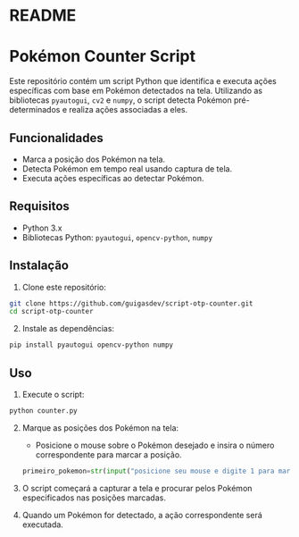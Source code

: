 # README

# Pokémon Counter Script

Este repositório contém um script Python que identifica e executa ações específicas com base em Pokémon detectados na tela. Utilizando as bibliotecas `pyautogui`, `cv2` e `numpy`, o script detecta Pokémon pré-determinados e realiza ações associadas a eles.

## Funcionalidades

- Marca a posição dos Pokémon na tela.
- Detecta Pokémon em tempo real usando captura de tela.
- Executa ações específicas ao detectar Pokémon.

## Requisitos

- Python 3.x
- Bibliotecas Python: `pyautogui`, `opencv-python`, `numpy`

## Instalação

1. Clone este repositório:

```bash
git clone https://github.com/guigasdev/script-otp-counter.git
cd script-otp-counter
```

2. Instale as dependências:

```bash
pip install pyautogui opencv-python numpy
```

## Uso

1. Execute o script:

```bash
python counter.py
```

2. Marque as posições dos Pokémon na tela:

    - Posicione o mouse sobre o Pokémon desejado e insira o número correspondente para marcar a posição.
    
    ```python
    primeiro_pokemon=str(input("posicione seu mouse e digite 1 para marcar posicao do primeiro pokémon: "))
    ```

3. O script começará a capturar a tela e procurar pelos Pokémon especificados nas posições marcadas.

4. Quando um Pokémon for detectado, a ação correspondente será executada.


